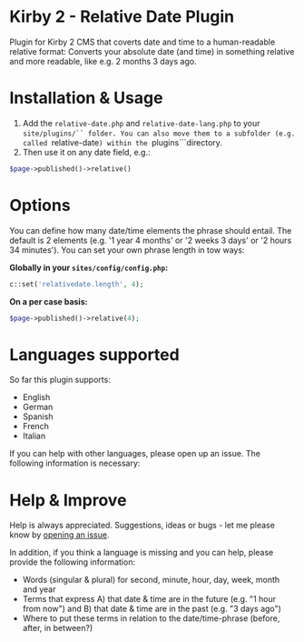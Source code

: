 # Kirby 2 - Relative Date Plugin
Plugin for Kirby 2 CMS that coverts date and time to a human-readable relative format: Converts your absolute date (and time) in something relative and more readable, like e.g. 2 months 3 days ago.

# Installation & Usage
1. Add the ```relative-date.php``` and ```relative-date-lang.php``` to your ```site/plugins/`` folder. You can also move them to a subfolder (e.g. called ```relative-date```) within the ```plugins```directory.
2. Then use it on any date field, e.g.: 
```php
$page->published()->relative()
```

# Options
You can define how many date/time elements the phrase should entail. The default is 2 elements (e.g. '1 year 4 months' or '2 weeks 3 days' or '2 hours 34 minutes'). You can set your own phrase length in tow ways:

**Globally in your ```sites/config/config.php```:**
```php
c::set('relativedate.length', 4);
```

**On a per case basis:**
```php
$page->published()->relative(4);
```

# Languages supported
So far this plugin supports:

- English
- German
- Spanish
- French
- Italian

If you can help with other languages, please open up an issue. The following information is necessary:

# Help & Improve
Help is always appreciated. Suggestions, ideas or bugs - let me please know by [opening an issue](https://github.com/distantnative/kirby-relativedate/issues).

In addition, if you think a language is missing and you can help, please provide the following information:
- Words (singular & plural) for second, minute, hour, day, week, month and year
- Terms that express A) that date & time are in the future (e.g. "1 hour from now") and B) that date & time are in the past (e.g. "3 days ago")
- Where to put these terms in relation to the date/time-phrase (before, after, in between?)
